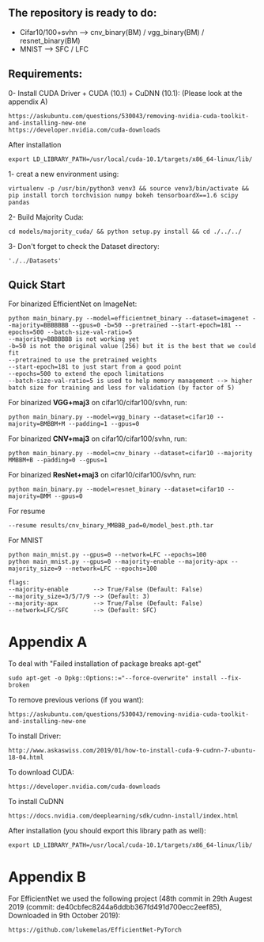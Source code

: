 ## The repository is ready to do:
* Cifar10/100+svhn --> cnv_binary(BM) / vgg_binary(BM) / resnet_binary(BM)
* MNIST --> SFC / LFC


## Requirements:
0- Install CUDA Driver + CUDA (10.1) + CuDNN (10.1): (Please look at the appendix A)

	https://askubuntu.com/questions/530043/removing-nvidia-cuda-toolkit-and-installing-new-one
	https://developer.nvidia.com/cuda-downloads

After installation

	export LD_LIBRARY_PATH=/usr/local/cuda-10.1/targets/x86_64-linux/lib/


1- creat a new environment using:
```
virtualenv -p /usr/bin/python3 venv3 && source venv3/bin/activate && pip install torch torchvision numpy bokeh tensorboardX==1.6 scipy pandas
```
2- Build Majority Cuda:
```
cd models/majority_cuda/ && python setup.py install && cd ./../../
```
3- Don't forget to check the Dataset directory:
```
'./../Datasets'
```

## Quick Start
For binarized EfficientNet on ImageNet:

	python main_binary.py --model=efficientnet_binary --dataset=imagenet --majority=BBBBBBB --gpus=0 -b=50 --pretrained --start-epoch=181 --epochs=500 --batch-size-val-ratio=5
	--majority=BBBBBBB is not working yet 
	-b=50 is not the original value (256) but it is the best that we could fit
	--pretrained to use the pretrained weights 
	--start-epoch=181 to just start from a good point
	--epochs=500 to extend the epoch limitations
	--batch-size-val-ratio=5 is used to help memory management --> higher batch size for training and less for validation (by factor of 5)

For binarized **VGG+maj3** on cifar10/cifar100/svhn, run:

	python main_binary.py --model=vgg_binary --dataset=cifar10 --majority=BMBBM+M --padding=1 --gpus=0


For binarized **CNV+maj3** on cifar10/cifar100/svhn, run:

	python main_binary.py --model=cnv_binary --dataset=cifar10 --majority MMBBM+B --padding=0 --gpus=1


For binarized **ResNet+maj3** on cifar10/cifar100/svhn, run:

	python main_binary.py --model=resnet_binary --dataset=cifar10 --majority=BMM --gpus=0 



For resume

	--resume results/cnv_binary_MMBBB_pad=0/model_best.pth.tar 


For MNIST

	python main_mnist.py --gpus=0 --network=LFC --epochs=100
	python main_mnist.py --gpus=0 --majority-enable --majority-apx --majority_size=9 --network=LFC --epochs=100
	
	flags:
	--majority-enable  		--> True/False (Default: False)
	--majority_size=3/5/7/9 --> (Default: 3)
	--majority-apx    		--> True/False (Default: False)
	--network=LFC/SFC		--> (Default: SFC)



# Appendix A

To deal with "Failed installation of package breaks apt-get" 

	sudo apt-get -o Dpkg::Options::="--force-overwrite" install --fix-broken

To remove previous verions (if you want):

	https://askubuntu.com/questions/530043/removing-nvidia-cuda-toolkit-and-installing-new-one

To install Driver:

	http://www.askaswiss.com/2019/01/how-to-install-cuda-9-cudnn-7-ubuntu-18-04.html


To download CUDA:
	
	https://developer.nvidia.com/cuda-downloads

To install CuDNN

	https://docs.nvidia.com/deeplearning/sdk/cudnn-install/index.html

After installation (you should export this library path as well):

	export LD_LIBRARY_PATH=/usr/local/cuda-10.1/targets/x86_64-linux/lib/

# Appendix B

For EfficientNet we used the following project (48th commit in 29th Augest 2019 (commit: de40cbfec8244a6ddbb367fd491d700ecc2eef85), Downloaded in 9th October 2019): 

	https://github.com/lukemelas/EfficientNet-PyTorch

